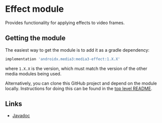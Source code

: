 # Effect module

Provides functionality for applying effects to video frames.

## Getting the module

The easiest way to get the module is to add it as a gradle dependency:

```gradle
implementation 'androidx.media3:media3-effect:1.X.X'
```

where `1.X.X` is the version, which must match the version of the other media
modules being used.

Alternatively, you can clone this GitHub project and depend on the module
locally. Instructions for doing this can be found in the [top level README][].

[top level README]: ../../README.md

## Links

*   [Javadoc][]

[Javadoc]: https://developer.android.com/reference/androidx/media3/packages
